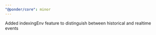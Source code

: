 ```yaml
---
"@ponder/core": minor
---
```


Added indexingEnv feature to distinguish between historical and realtime events
